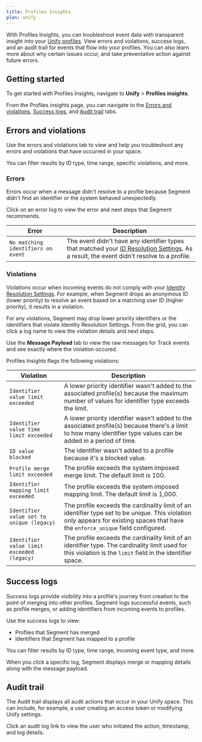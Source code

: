 ```yaml
---
title: Profiles Insights 
plan: unify
---
```


With Profiles Insights, you can troubleshoot event data with transparent insight into your [Unify profiles](/docs/unify/). View errors and violations, success logs, and an audit trail for events that flow into your profiles. You can also learn more about why certain issues occur, and take preventative action against future errors.

## Getting started

To get started with Profiles Insights, navigate to **Unify** > **Profiles insights**.

From the Profiles insights page, you can navigate to the [Errors and violations](#errors-and-violations), [Success logs](#success-logs), and [Audit trail](#audit-trail) tabs.

## Errors and violations

Use the errors and violations tab to view and help you troubleshoot any errors and violations that have occurred in your space.

You can filter results by ID type, time range, specific violations, and more.

### Errors

Errors occur when a message didn't resolve to a profile because Segment didn't find an identifier or the system behaved unexpectedly.

Click on an error log to view the error and next steps that Segment recommends.

| Error     | Description                                   |
|---------------|-----------------------------------------------|
| `No matching identifiers on event`  |  The event didn't have any identifier types that matched your [ID Resolution Settings](/docs/unify/identity-resolution/identity-resolution-settings). As a result, the event didn't resolve to a profile.                          |

### Violations

Violations occur when incoming events do not comply with your [Identity Resolution Settings](/docs/unify/identity-resolution/identity-resolution-settings). For example, when Segment drops an anonymous ID (lower priority) to resolve an event based on a matching user ID (higher priority), it results in a violation. 

For any violations, Segment may drop lower priority identifiers or the identifiers that violate Identity Resolution Settings. From the grid, you can click a log name to view the violation details and next steps. 

Use the **Message Payload** tab to view the raw messages for Track events and see exactly where the violation occured.

Profiles Insights flags the following violations:

| Violation     | Description                                   |
|---------------|-----------------------------------------------|
| `Identifier value limit exceeded`  |  A lower priority identifier wasn't added to the associated profile(s) because the maximum number of values for identifier type exceeds the limit.                           |
| `Identifier value time limit exceeded` | A lower priority identifier wasn't added to the associated profile(s) because there's a limit to how many identifier type values can be added in a period of time.                         |
| `ID value blocked`                     | The identifier wasn't added to a profile because it's a blocked value.                         |
| `Profile merge limit exceeded`         | The profile exceeds the system imposed merge limit. The default limit is 100.                       |
| `Identifier mapping limit exceeded`    |  The profile exceeds the system imposed mapping limit. The default limit is 1,000.                         |
| `Identifier value set to unique (legacy)` |  The profile exceeds the cardinality limit of an identifier type set to be unique. This violation only appears for existing spaces that have the `enforce_unique` field configured.                      |
| `Identifier value limit exceeded (legacy)` | The profile exceeds the cardinality limit of an identifier type. The cardinality limit used for this violation is the `limit` field in the identifier space.                     |

## Success logs

Success logs provide visibility into a profile's journey from creation to the point of merging into other profiles. Segment logs successful events, such as profile merges, or adding identifiers from incoming events to profiles. 

Use the success logs to view:
- Profiles that Segment has merged
- Identifiers that Segment has mapped to a profile 

You can filter results by ID type, time range, incoming event type, and more.

When you click a specific log, Segment displays merge or mapping details along with the message payload.


## Audit trail

The Audit trail displays all audit actions that occur in your Unify space. This can include, for example, a user creating an access token or modifying Unify settings.

Click an audit log link to view the user who initiated the action, timestamp, and log details.



